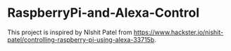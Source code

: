 # RaspberryPi-and-Alexa-Control
This project is inspired by NIshit Patel from https://www.hackster.io/nishit-patel/controlling-raspberry-pi-using-alexa-33715b. 
